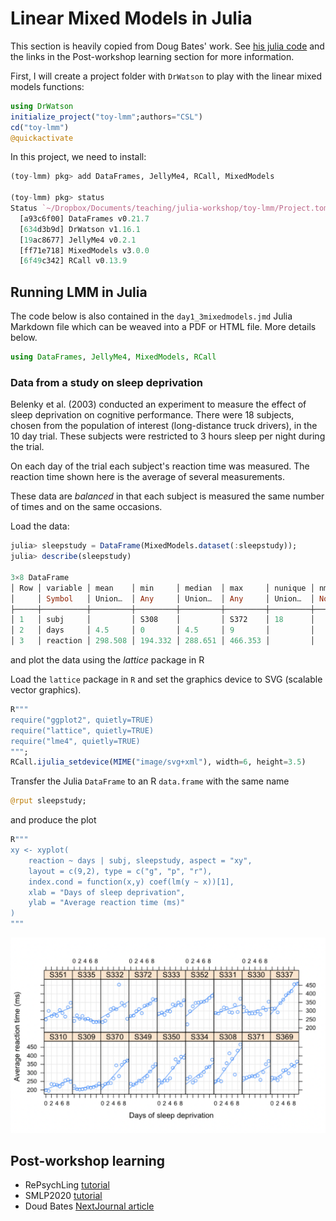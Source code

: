 # Linear Mixed Models in Julia

This section is heavily copied from Doug Bates' work. See [his julia code](https://github.com/smlp2020-stream4/SMLP2020/blob/master/scripts/Longitudinal.jmd) and the links in the Post-workshop learning section for more information.


First, I will create a project folder with `DrWatson` to play with the linear mixed models functions:
```julia
using DrWatson
initialize_project("toy-lmm";authors="CSL")
cd("toy-lmm")
@quickactivate
```
In this project, we need to install:
```julia
(toy-lmm) pkg> add DataFrames, JellyMe4, RCall, MixedModels

(toy-lmm) pkg> status
Status `~/Dropbox/Documents/teaching/julia-workshop/toy-lmm/Project.toml`
  [a93c6f00] DataFrames v0.21.7
  [634d3b9d] DrWatson v1.16.1
  [19ac8677] JellyMe4 v0.2.1
  [ff71e718] MixedModels v3.0.0
  [6f49c342] RCall v0.13.9
```

## Running LMM in Julia

The code below is also contained in the `day1_3mixedmodels.jmd` Julia Markdown file which can be weaved into a PDF or HTML file. More details below.

```julia
using DataFrames, JellyMe4, MixedModels, RCall
```

### Data from a study on sleep deprivation

Belenky et al. (2003) conducted an experiment to measure the 
effect of sleep deprivation on cognitive performance.
There were 18 subjects, chosen from the population of interest
(long-distance truck drivers), in the 10 day trial. These subjects were  restricted to 3 hours sleep per night during the trial.

On each day of the trial each subject's reaction time was measured.
The reaction time shown here is the average of several measurements.

These data are *balanced* in that each subject is measured the same number of times and on the same occasions.

Load the data:

```julia
julia> sleepstudy = DataFrame(MixedModels.dataset(:sleepstudy));
julia> describe(sleepstudy)

3×8 DataFrame
│ Row │ variable │ mean    │ min     │ median  │ max     │ nunique │ nmissing │ eltype   │
│     │ Symbol   │ Union…  │ Any     │ Union…  │ Any     │ Union…  │ Nothing  │ DataType │
├─────┼──────────┼─────────┼─────────┼─────────┼─────────┼─────────┼──────────┼──────────┤
│ 1   │ subj     │         │ S308    │         │ S372    │ 18      │          │ String   │
│ 2   │ days     │ 4.5     │ 0       │ 4.5     │ 9       │         │          │ Int8     │
│ 3   │ reaction │ 298.508 │ 194.332 │ 288.651 │ 466.353 │         │          │ Float64  │
```

and plot the data using the _lattice_ package in R

Load the `lattice` package in `R` and set the graphics device to SVG (scalable vector graphics).

```julia
R"""
require("ggplot2", quietly=TRUE)
require("lattice", quietly=TRUE)
require("lme4", quietly=TRUE)
""";
RCall.ijulia_setdevice(MIME("image/svg+xml"), width=6, height=3.5)
```

Transfer the Julia `DataFrame` to an R `data.frame` with the same name

```julia
@rput sleepstudy;
```

and produce the plot

```julia
R"""
xy <- xyplot(
    reaction ~ days | subj, sleepstudy, aspect = "xy",
    layout = c(9,2), type = c("g", "p", "r"),
    index.cond = function(x,y) coef(lm(y ~ x))[1],
    xlab = "Days of sleep deprivation",
    ylab = "Average reaction time (ms)"
)
"""
```
![](../figures/xy-sleep.png)

## Post-workshop learning
- RePsychLing [tutorial](https://repsychling.github.io/tutorial.html)
- SMLP2020 [tutorial](https://github.com/smlp2020-stream4/SMLP2020)
- Doud Bates [NextJournal article](https://nextjournal.com/dmbates/complexity-in-fitting-linear-mixed-models) 